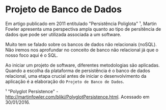 # Projeto de Banco de Dados

Em artigo publicado em 2011 entitulado "Persistência Poliglota" ¹, Martin Fowler apresenta uma perspectiva ampla quanto ao tipo de persitência de dados que pode ser utilizada associada a um software.

Muito tem se falado sobre os bancos de dados não relacionais (noSQL). Não iremos nos aprofundar no conceito de banco não relacional já que o nosso foco aqui é o SQL.

Ao iniciar um projeto de software, diferentes metodologias são aplicadas. Quando a escolha da plataforma de persistência é o banco de dados relacional, uma etapa crucial antes de iniciar o desenvolvimento da aplicação é a elaboração do ```Projeto de Banco de Dados```.


¹ "Polyglot Persistence" - http://martinfowler.com/bliki/PolyglotPersistence.html. Acessado em 30/01/2016.